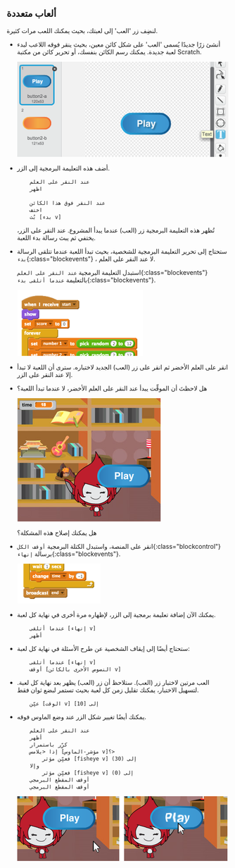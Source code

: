 ## ألعاب متعددة

لنضِف زر 'العب' إلى لعبتك، بحيث يمكنك اللعب مرات كثيرة.



+ أنشئ زرًا جديدًا يُسمى 'العب' على شكل كائن معين، بحيث ينقر فوقه اللاعب لبدء لعبة جديدة. يمكنك رسم الكائن بنفسك، أو تحرير كائن من مكتبة Scratch.

	![screenshot](images/brain-play.png)

+ أضف هذه التعليمة البرمجية إلى الزر.

	```blocks
		عند النقر على العلم
		اظهر

		عند النقر فوق هذا الكائن
		اختف
		بُث [بدء v]
	```

	تُظهر هذه التعليمة البرمجية زر (العب) عندما يبدأ المشروع. عند النقر على الزر، يختفي ثم يبث رسالة بدء اللعبة.

+ ستحتاج إلى تحرير التعليمة البرمجية للشخصية، بحيث تبدأ اللعبة عندما تتلقى الرسالة `بدء`{:class="blockevents"} ، لا عند النقر على العلم.

	استبدل التعليمة البرمجية `عند النقر على العلم`{:class="blockevents"} بالتعليمة `عندما أتلقى بدء`{:class="blockevents"}.

	![screenshot](images/brain-start.png)

+ انقر على العلم الأخضر ثم انقر على زر (العب) الجديد لاختباره. سترى أن اللعبة لا تبدأ إلا عند النقر على الزر.

+ هل لاحظتَ أن الموقِّت يبدأ عند النقر على العلم الأخضر، لا عندما تبدأ اللعبة؟

	![screenshot](images/brain-timer-bug.png)

	هل يمكنك إصلاح هذه المشكلة؟

+ انقر على المنصة، واستبدل الكتلة البرمجية `أوقف الكل`{:class="blockcontrol"} برسالة `إنهاء`{:class="blockevents"}.

	![screenshot](images/brain-end.png)

+ يمكنك الآن إضافة تعليمة برمجية إلى الزر، لإظهاره مرة أخرى في نهاية كل لعبة.

	```blocks
		عندما أتلقى [إنهاء v]
		أظهر
	```

+ ستحتاج أيضًا إلى إيقاف الشخصية عن طرح الأسئلة في نهاية كل لعبة:

	```blocks
		عندما أتلقى [إنهاء v]
		أوقف [النصوص الأخرى بالكائن v]
	```

+ العب مرتين لاختبار زر (العب). ستلاحظ أن زر (العب) يظهر بعد نهاية كل لعبة. لتسهيل الاختبار، يمكنك تقليل زمن كل لعبة بحيث تستمر لبضع ثوان فقط.

	```blocks
		عيِّن [الوقت v] إلى [10]
	```

+ يمكنك أيضًا تغيير شكل الزر عند وضع الماوس فوقه.

	```blocks
		عند النقر على العلم
		أظهر
		كرِّر باستمرار
		إذا <يلامس [مؤشر-الماوس v]؟> 
			فعيِّن مؤثر [fisheye v] إلى (30)
		وإلا
			فعيِّن مؤثر [fisheye v] إلى (0)
		أوقف المقطع البرمجي
		أوقف المقطع البرمجي
	```

	![screenshot](images/brain-fisheye.png)



